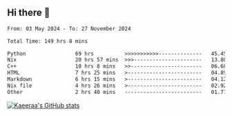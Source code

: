## Hi there 👋

<!--START_SECTION:waka-->

```txt
From: 03 May 2024 - To: 27 November 2024

Total Time: 149 hrs 8 mins

Python                69 hrs          >>>>>>>>>>>--------------   45.45 %
Nix                   20 hrs 57 mins  >>>----------------------   13.80 %
C++                   10 hrs 8 mins   >>-----------------------   06.68 %
HTML                  7 hrs 25 mins   >------------------------   04.89 %
Markdown              6 hrs 15 mins   >------------------------   04.12 %
Nix file              4 hrs 26 mins   >------------------------   02.92 %
Other                 2 hrs 40 mins   -------------------------   01.77 %
```

<!--END_SECTION:waka-->

[![Kaeeraa's GitHub stats](https://github-readme-stats.vercel.app/api?username=kaeeraa)](https://github.com/kaeeraa/github-readme-stats)

